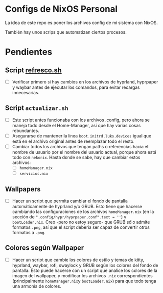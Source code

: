 # Configs de NixOS Personal

La idea de este repo es poner los archivos config de mi sistema con NixOS.

También hay unos scrips que automatizan ciertos procesos.

# Pendientes

## Script [refresco.sh](refresco.sh)
- [ ] Verificar primero si hay cambios en los archivos de hyprland, hyprpaper y waybar antes de ejecutar los comandos, para evitar recargas innecesarias.

## Script `actualizar.sh`
- [ ] Este script antes funcionaba con los archivos .config, pero ahora se maneja todo desde el Home-Manager, así que hay varias cosas rebundantes.
- [ ] Asegurarse de mantener la linea `boot.initrd.luks.devices` igual que está en el archivo original antes de reemplazar todo el resto.
- [ ] Cambiar todos los archivos que tengan paths o referencias hacia el nombre de usuario por el nombre del usuario actual, porque ahora está todo con `nekonix`. Hasta donde se sabe, hay que cambiar estos archivos:
    - [ ] `homeManager.nix`
    - [ ] `servicios.nix`

## Wallpapers
- [ ] Hacer un script que permita cambiar el fondo de pantalla automáticamente de hyprland y/o GRUB. Esto tiene que hacerse cambiando las configuraciones de los archivos `homeManager.nix` (en la sección de `".config/hypr/hyprpaper.conf".text = ''`) y `bootLoader.nix`. Creo -pero no estoy seguro- que GRUB sólo admite formatos `.png`, así que el script debería ser capaz de convertir otros formatos a `.png`.

## Colores según Wallpaper
- [ ] Hacer un script que cambie los colores de estilo y temas de kitty, hyprland, waybar, rofi, swaylock y GRUB según los colores del fondo de pantalla. Esto puede hacerse con un script que analice los colores de la imagen del wallpaper, y modificar los archivos `.nix` correspondientes (principalmente `homeManager.nix`y `bootLoader.nix`) para que todo tenga una armonía de colores.


